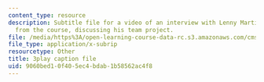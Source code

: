 ```yaml
---
content_type: resource
description: Subtitle file for a video of an interview with Lenny Martinez, a student
  from the course, discussing his team project.
file: /media/https%3A/open-learning-course-data-rc.s3.amazonaws.com/cms-611j-creating-video-games-fall-2014/9060bed10f405ec4bdab1b58562ac4f8_jbhbJBtS48w.vtt
file_type: application/x-subrip
resourcetype: Other
title: 3play caption file
uid: 9060bed1-0f40-5ec4-bdab-1b58562ac4f8
---
```

